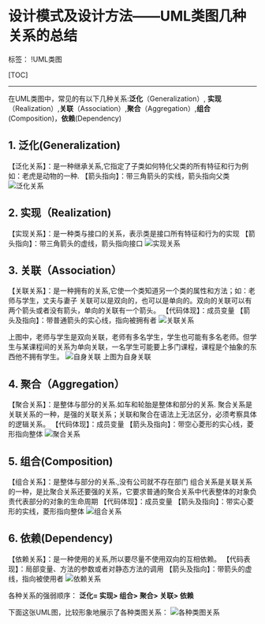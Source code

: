 ﻿# 设计模式及设计方法——UML类图几种关系的总结

标签： !UML类图

[TOC]

---

在UML类图中，常见的有以下几种关系:**泛化**（Generalization）,  **实现**（Realization）,**关联**（Association）,**聚合**（Aggregation）,**组合**(Composition)，**依赖**(Dependency)
 
## 1. **泛化**(Generalization)
【泛化关系】：是一种继承关系,它指定了子类如何特化父类的所有特征和行为例如：老虎是动物的一种.
【箭头指向】：带三角箭头的实线，箭头指向父类
![泛化关系](http://hi.csdn.net/attachment/201104/22/0_1303436788Qi60.gif)

## 2. **实现**（Realization)
【实现关系】：是一种类与接口的关系，表示类是接口所有特征和行为的实现
【箭头指向】：带三角箭头的虚线，箭头指向接口
![实现关系](http://hi.csdn.net/attachment/201104/22/0_13034367939K49.gif)

## 3. **关联**（Association）
【关联关系】：是一种拥有的关系,它使一个类知道另一个类的属性和方法；如：老师与学生，丈夫与妻子
关联可以是双向的，也可以是单向的。双向的关联可以有两个箭头或者没有箭头，单向的关联有一个箭头。
【代码体现】：成员变量
【箭头及指向】：带普通箭头的实心线，指向被拥有者
![关联关系](http://hi.csdn.net/attachment/201104/22/0_1303436801W1kf.gif)
 
上图中，老师与学生是双向关联，老师有多名学生，学生也可能有多名老师。但学生与某课程间的关系为单向关联，一名学生可能要上多门课程，课程是个抽象的东西他不拥有学生。
![自身关联](http://hi.csdn.net/attachment/201104/22/0_13034368062Ka3.gif)
 上图为自身关联
 
## 4. **聚合**（Aggregation）
【聚合关系】：是整体与部分的关系.如车和轮胎是整体和部分的关系.
聚合关系是关联关系的一种，是强的关联关系；关联和聚合在语法上无法区分，必须考察具体的逻辑关系。
【代码体现】：成员变量
【箭头及指向】：带空心菱形的实心线，菱形指向整体
![聚合关系](http://hi.csdn.net/attachment/201104/22/0_1303436811y36B.gif)
 
## 5. **组合**(Composition)
【组合关系】：是整体与部分的关系.,没有公司就不存在部门      组合关系是关联关系的一种，是比聚合关系还要强的关系，它要求普通的聚合关系中代表整体的对象负责代表部分的对象的生命周期
【代码体现】：成员变量
【箭头及指向】：带实心菱形的实线，菱形指向整体
![组合关系](http://hi.csdn.net/attachment/201104/22/0_1303436817mqXK.gif)
 
## 6. **依赖**(Dependency)
【依赖关系】：是一种使用的关系,所以要尽量不使用双向的互相依赖。
【代码表现】：局部变量、方法的参数或者对静态方法的调用
【箭头及指向】：带箭头的虚线，指向被使用者
 ![依赖关系](http://hi.csdn.net/attachment/201104/22/0_130343682580L6.gif)

各种关系的强弱顺序：
**泛化= 实现> 组合> 聚合> 关联> 依赖**

下面这张UML图，比较形象地展示了各种类图关系：
![各种类图关系](http://hi.csdn.net/attachment/201202/29/0_1330497855hqk2.gif)




